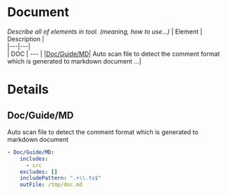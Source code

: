 # Document
*Describe all of elements in tool. (meaning, how to use...)*
| Element | Description |  
|---|---|  
| DOC | --- |
|[Doc/Guide/MD](#Doc%2FGuide%2FMD)| Auto scan file to detect the comment format which is generated to markdown document ...|  
  
  
# Details
## Doc/Guide/MD <a name="Doc/Guide/MD"></a>
Auto scan file to detect the comment format which is generated to markdown document  

```yaml
- Doc/Guide/MD: 
    includes: 
      - src
    excludes: []
    includePattern: ".+\\.ts$"
    outFile: /tmp/doc.md
```


  